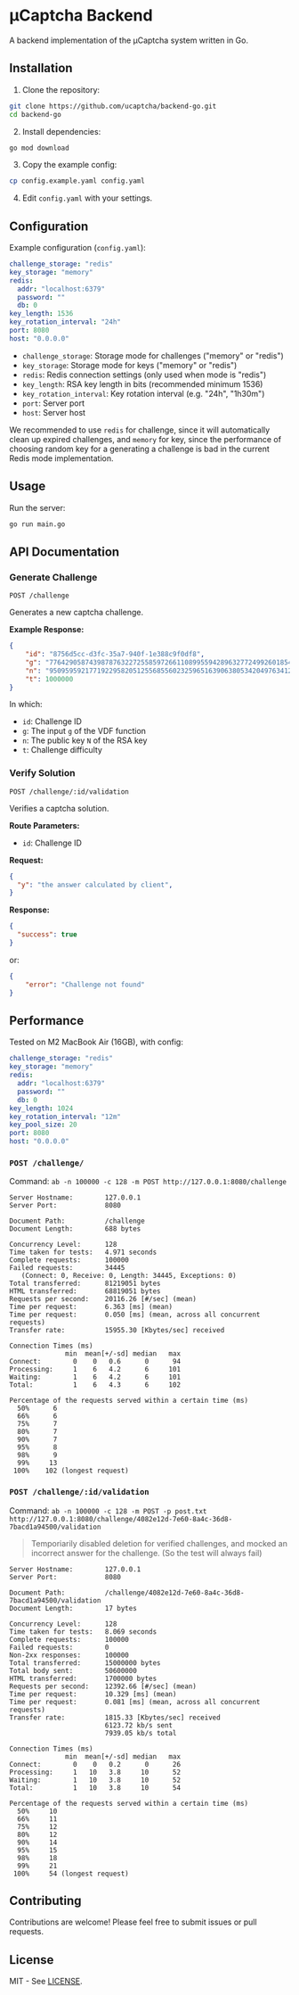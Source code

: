 # μCaptcha Backend

A backend implementation of the μCaptcha system written in Go.

## Installation

1. Clone the repository:
```bash
git clone https://github.com/ucaptcha/backend-go.git
cd backend-go
```

2. Install dependencies:
```bash
go mod download
```

3. Copy the example config:
```bash
cp config.example.yaml config.yaml
```

4. Edit `config.yaml` with your settings.

## Configuration

Example configuration (`config.yaml`):
```yaml
challenge_storage: "redis" 
key_storage: "memory"
redis:
  addr: "localhost:6379"
  password: ""
  db: 0
key_length: 1536
key_rotation_interval: "24h"
port: 8080
host: "0.0.0.0"
```

- `challenge_storage`: Storage mode for challenges ("memory" or "redis")
- `key_storage`: Storage mode for keys ("memory" or "redis")
- `redis`: Redis connection settings (only used when mode is "redis")
- `key_length`: RSA key length in bits (recommended minimum 1536)
- `key_rotation_interval`: Key rotation interval (e.g. "24h", "1h30m")
- `port`: Server port
- `host`: Server host

We recommended to use `redis` for challenge, since it will automatically clean up expired challenges,
and `memory` for key, since the performance of choosing random key for a generating a challenge
is bad in the current Redis mode implementation.

## Usage

Run the server:
```bash
go run main.go
```

## API Documentation

### Generate Challenge
`POST /challenge`

Generates a new captcha challenge.

**Example Response:**
```json
{
    "id": "8756d5cc-d3fc-35a7-940f-1e388c9f0df8",
    "g": "77642905874398787632272558597266110899559428963277249926018544312322752",
    "n": "950959592177192295820512556855602325965163906380534204976341268132239",
    "t": 1000000
}
```

In which:

- `id`: Challenge ID
- `g`: The input `g` of the VDF function
- `n`: The public key `N` of the RSA key
- `t`: Challenge difficulty

### Verify Solution
`POST /challenge/:id/validation`

Verifies a captcha solution.

**Route Parameters:**
- `id`: Challenge ID

**Request:**
```json
{
  "y": "the answer calculated by client",
}
```

**Response:**
```json
{
  "success": true
}
```

or:

```json
{
    "error": "Challenge not found"
}
```

## Performance

Tested on M2 MacBook Air (16GB),
with config:

```yaml
challenge_storage: "redis"
key_storage: "memory"
redis:
  addr: "localhost:6379"
  password: ""
  db: 0
key_length: 1024
key_rotation_interval: "12m"
key_pool_size: 20
port: 8080
host: "0.0.0.0"
```

### `POST /challenge/`

Command: `ab -n 100000 -c 128 -m POST http://127.0.0.1:8080/challenge`

```
Server Hostname:        127.0.0.1
Server Port:            8080

Document Path:          /challenge
Document Length:        688 bytes

Concurrency Level:      128
Time taken for tests:   4.971 seconds
Complete requests:      100000
Failed requests:        34445
   (Connect: 0, Receive: 0, Length: 34445, Exceptions: 0)
Total transferred:      81219051 bytes
HTML transferred:       68819051 bytes
Requests per second:    20116.26 [#/sec] (mean)
Time per request:       6.363 [ms] (mean)
Time per request:       0.050 [ms] (mean, across all concurrent requests)
Transfer rate:          15955.30 [Kbytes/sec] received

Connection Times (ms)
              min  mean[+/-sd] median   max
Connect:        0    0   0.6      0      94
Processing:     1    6   4.2      6     101
Waiting:        1    6   4.2      6     101
Total:          1    6   4.3      6     102

Percentage of the requests served within a certain time (ms)
  50%      6
  66%      6
  75%      7
  80%      7
  90%      7
  95%      8
  98%      9
  99%     13
 100%    102 (longest request)
```


### `POST /challenge/:id/validation`

Command: `ab -n 100000 -c 128 -m POST -p post.txt http://127.0.0.1:8080/challenge/4082e12d-7e60-8a4c-36d8-7bacd1a94500/validation`

> Temporiarily disabled deletion for verified challenges, and mocked an incorrect answer for the challenge. (So the test will always fail)

```
Server Hostname:        127.0.0.1
Server Port:            8080

Document Path:          /challenge/4082e12d-7e60-8a4c-36d8-7bacd1a94500/validation
Document Length:        17 bytes

Concurrency Level:      128
Time taken for tests:   8.069 seconds
Complete requests:      100000
Failed requests:        0
Non-2xx responses:      100000
Total transferred:      15000000 bytes
Total body sent:        50600000
HTML transferred:       1700000 bytes
Requests per second:    12392.66 [#/sec] (mean)
Time per request:       10.329 [ms] (mean)
Time per request:       0.081 [ms] (mean, across all concurrent requests)
Transfer rate:          1815.33 [Kbytes/sec] received
                        6123.72 kb/s sent
                        7939.05 kb/s total

Connection Times (ms)
              min  mean[+/-sd] median   max
Connect:        0    0   0.2      0      26
Processing:     1   10   3.8     10      52
Waiting:        1   10   3.8     10      52
Total:          1   10   3.8     10      54

Percentage of the requests served within a certain time (ms)
  50%     10
  66%     11
  75%     12
  80%     12
  90%     14
  95%     15
  98%     18
  99%     21
 100%     54 (longest request)
```

## Contributing

Contributions are welcome! Please feel free to submit issues or pull requests.

## License

MIT - See [LICENSE](LICENSE).